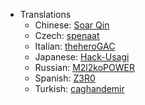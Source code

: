 * Translations
    * Chinese: [Soar Qin](https://github.com/soarqin)
    * Czech: [spenaat](https://github.com/spenaat)
    * Italian: [theheroGAC](https://github.com/theheroGAC)
    * Japanese: [Hack-Usagi](https://github.com/Hack-Usagi)
    * Russian: [M2l2koPOWER](https://github.com/M2l2koPOWER)
    * Spanish: [Z3R0](https://github.com/RY0M43CH1Z3N)
    * Turkish: [caghandemir](https://github.com/caghandemir)
